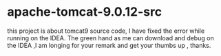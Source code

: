 # apache-tomcat-9.0.12-src
this project is about tomcat9 source code, I have fixed the error while running on the IDEA. The green hand as me can download and debug on the IDEA ,I am longing for your remark and get your thumbs up , thanks. 
